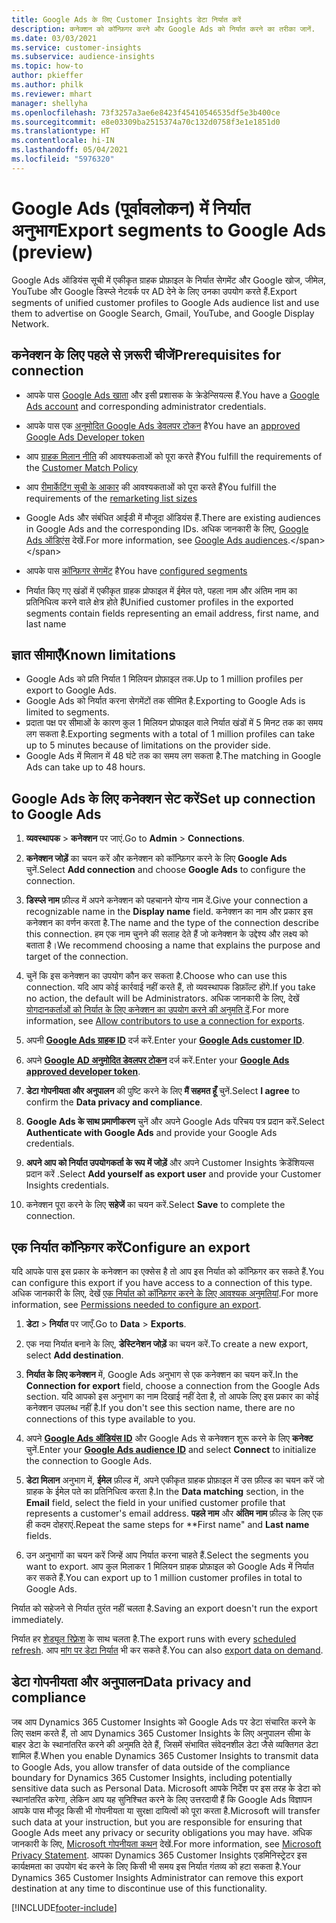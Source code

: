 ```yaml
---
title: Google Ads के लिए Customer Insights डेटा निर्यात करें
description: कनेक्शन को कॉन्फ़िगर करने और Google Ads को निर्यात करने का तरीका जानें.
ms.date: 03/03/2021
ms.service: customer-insights
ms.subservice: audience-insights
ms.topic: how-to
author: pkieffer
ms.author: philk
ms.reviewer: mhart
manager: shellyha
ms.openlocfilehash: 73f3257a3ae6e8423f45410546535df5e3b400ce
ms.sourcegitcommit: e8e03309ba2515374a70c132d0758f3e1e1851d0
ms.translationtype: HT
ms.contentlocale: hi-IN
ms.lasthandoff: 05/04/2021
ms.locfileid: "5976320"
---
```

# <a name="export-segments-to-google-ads-preview"></a><span data-ttu-id="d0620-103">Google Ads (पूर्वावलोकन) में निर्यात अनुभाग</span><span class="sxs-lookup"><span data-stu-id="d0620-103">Export segments to Google Ads (preview)</span></span>

<span data-ttu-id="d0620-104">Google Ads ऑडियंस सूची में एकीकृत ग्राहक प्रोफ़ाइल के निर्यात सेगमेंट और Google खोज, जीमेल, YouTube और Google डिस्प्ले नेटवर्क पर AD देने के लिए उनका उपयोग करते हैं.</span><span class="sxs-lookup"><span data-stu-id="d0620-104">Export segments of unified customer profiles to Google Ads audience list and use them to advertise on Google Search, Gmail, YouTube, and Google Display Network.</span></span> 

## <a name="prerequisites-for-connection"></a><span data-ttu-id="d0620-105">कनेक्शन के लिए पहले से ज़रूरी चीजें</span><span class="sxs-lookup"><span data-stu-id="d0620-105">Prerequisites for connection</span></span>

-   <span data-ttu-id="d0620-106">आपके पास [Google Ads खाता](https://ads.google.com/) और इसी प्रशासक के क्रेडेन्सियल्स हैं.</span><span class="sxs-lookup"><span data-stu-id="d0620-106">You have a [Google Ads account](https://ads.google.com/) and corresponding administrator credentials.</span></span>
-   <span data-ttu-id="d0620-107">आपके पास एक [अनुमोदित Google Ads डेवलपर टोकन](https://developers.google.com/google-ads/api/docs/first-call/dev-token) है</span><span class="sxs-lookup"><span data-stu-id="d0620-107">You have an [approved Google Ads Developer token](https://developers.google.com/google-ads/api/docs/first-call/dev-token)</span></span> 
-   <span data-ttu-id="d0620-108">आप [ग्राहक मिलान नीति](https://support.google.com/adspolicy/answer/6299717) की आवश्यकताओं को पूरा करते हैं</span><span class="sxs-lookup"><span data-stu-id="d0620-108">You fulfill the requirements of the [Customer Match Policy](https://support.google.com/adspolicy/answer/6299717)</span></span>
-   <span data-ttu-id="d0620-109">आप [रीमार्केटिंग सूची के आकार](https://support.google.com/google-ads/answer/7558048) की आवश्यकताओं को पूरा करते हैं</span><span class="sxs-lookup"><span data-stu-id="d0620-109">You fulfill the requirements of the [remarketing list sizes](https://support.google.com/google-ads/answer/7558048)</span></span> 

-   <span data-ttu-id="d0620-110">Google Ads और संबंधित आईडी में मौजूदा ऑडियंस हैं.</span><span class="sxs-lookup"><span data-stu-id="d0620-110">There are existing audiences in Google Ads and the corresponding IDs.</span></span> <span data-ttu-id="d0620-111">अधिक जानकारी के लिए, [Google Ads ऑडिएंस](https://support.google.com/google-ads/answer/7558048?hl=en#:~:text=Audience%20lists%20is%20a%20section,Display%20Network%20through%20remarketing%20campaigns.) देखें.</span><span class="sxs-lookup"><span data-stu-id="d0620-111">For more information, see [Google Ads audiences](https://support.google.com/google-ads/answer/7558048?hl=en#:~:text=Audience%20lists%20is%20a%20section,Display%20Network%20through%20remarketing%20campaigns.).</span></span>
-   <span data-ttu-id="d0620-112">आपके पास [कॉन्फ़िगर सेगमेंट](segments.md) है</span><span class="sxs-lookup"><span data-stu-id="d0620-112">You have [configured segments](segments.md)</span></span>
-   <span data-ttu-id="d0620-113">निर्यात किए गए खंडों में एकीकृत ग्राहक प्रोफाइल में ईमेल पते, पहला नाम और अंतिम नाम का प्रतिनिधित्व करने वाले क्षेत्र होते हैं</span><span class="sxs-lookup"><span data-stu-id="d0620-113">Unified customer profiles in the exported segments contain fields representing an email address, first name, and last name</span></span>

## <a name="known-limitations"></a><span data-ttu-id="d0620-114">ज्ञात सीमाएँ</span><span class="sxs-lookup"><span data-stu-id="d0620-114">Known limitations</span></span>

- <span data-ttu-id="d0620-115">Google Ads को प्रति निर्यात 1 मिलियन प्रोफ़ाइल तक.</span><span class="sxs-lookup"><span data-stu-id="d0620-115">Up to 1 million profiles per export to Google Ads.</span></span>
- <span data-ttu-id="d0620-116">Google Ads को निर्यात करना सेगमेंटों तक सीमित है.</span><span class="sxs-lookup"><span data-stu-id="d0620-116">Exporting to Google Ads is limited to segments.</span></span>
- <span data-ttu-id="d0620-117">प्रदाता पक्ष पर सीमाओं के कारण कुल 1 मिलियन प्रोफाइल वाले निर्यात खंडों में 5 मिनट तक का समय लग सकता है.</span><span class="sxs-lookup"><span data-stu-id="d0620-117">Exporting segments with a total of 1 million profiles can take up to 5 minutes because of limitations on the provider side.</span></span> 
- <span data-ttu-id="d0620-118">Google Ads में मिलान में 48 घंटे तक का समय लग सकता है.</span><span class="sxs-lookup"><span data-stu-id="d0620-118">The matching in Google Ads can take up to 48 hours.</span></span>

## <a name="set-up-connection-to-google-ads"></a><span data-ttu-id="d0620-119">Google Ads के लिए कनेक्शन सेट करें</span><span class="sxs-lookup"><span data-stu-id="d0620-119">Set up connection to Google Ads</span></span>

1. <span data-ttu-id="d0620-120">**व्यवस्थापक** > **कनेक्शन** पर जाएं.</span><span class="sxs-lookup"><span data-stu-id="d0620-120">Go to **Admin** > **Connections**.</span></span>

1. <span data-ttu-id="d0620-121">**कनेक्शन जोड़ें** का चयन करें और कनेक्शन को कॉन्फ़िगर करने के लिए **Google Ads** चुनें.</span><span class="sxs-lookup"><span data-stu-id="d0620-121">Select **Add connection** and choose **Google Ads** to configure the connection.</span></span>

1. <span data-ttu-id="d0620-122">**डिस्प्ले नाम** फ़ील्ड में अपने कनेक्शन को पहचानने योग्य नाम दें.</span><span class="sxs-lookup"><span data-stu-id="d0620-122">Give your connection a recognizable name in the **Display name** field.</span></span> <span data-ttu-id="d0620-123">कनेक्शन का नाम और प्रकार इस कनेक्शन का वर्णन करता है.</span><span class="sxs-lookup"><span data-stu-id="d0620-123">The name and the type of the connection describe this connection.</span></span> <span data-ttu-id="d0620-124">हम एक नाम चुनने की सलाह देते हैं जो कनेक्शन के उद्देश्य और लक्ष्य को बताता है।</span><span class="sxs-lookup"><span data-stu-id="d0620-124">We recommend choosing a name that explains the purpose and target of the connection.</span></span>

1. <span data-ttu-id="d0620-125">चुनें कि इस कनेक्शन का उपयोग कौन कर सकता है.</span><span class="sxs-lookup"><span data-stu-id="d0620-125">Choose who can use this connection.</span></span> <span data-ttu-id="d0620-126">यदि आप कोई कार्रवाई नहीं करते हैं, तो व्यवस्थापक डिफ़ॉल्ट होंगे.</span><span class="sxs-lookup"><span data-stu-id="d0620-126">If you take no action, the default will be Administrators.</span></span> <span data-ttu-id="d0620-127">अधिक जानकारी के लिए, देखें [योगदानकर्ताओं को निर्यात के लिए कनेक्शन का उपयोग करने की अनुमति दें](connections.md#allow-contributors-to-use-a-connection-for-exports).</span><span class="sxs-lookup"><span data-stu-id="d0620-127">For more information, see [Allow contributors to use a connection for exports](connections.md#allow-contributors-to-use-a-connection-for-exports).</span></span>

1. <span data-ttu-id="d0620-128">अपनी **[Google Ads ग्राहक ID](https://support.google.com/google-ads/answer/1704344)** दर्ज करें.</span><span class="sxs-lookup"><span data-stu-id="d0620-128">Enter your **[Google Ads customer ID](https://support.google.com/google-ads/answer/1704344)**.</span></span>

1. <span data-ttu-id="d0620-129">अपने **[Google AD अनुमोदित डेवलपर टोकन](https://developers.google.com/google-ads/api/docs/first-call/dev-token)** दर्ज करें.</span><span class="sxs-lookup"><span data-stu-id="d0620-129">Enter your **[Google Ads approved developer token](https://developers.google.com/google-ads/api/docs/first-call/dev-token)**.</span></span>

1. <span data-ttu-id="d0620-130">**डेटा गोपनीयता और अनुपालन** की पुष्टि करने के लिए **मैं सहमत हूँ** चुनें.</span><span class="sxs-lookup"><span data-stu-id="d0620-130">Select **I agree** to confirm the **Data privacy and compliance**.</span></span>

1. <span data-ttu-id="d0620-131">**Google Ads के साथ प्रमाणीकरण** चुनें और अपने Google Ads परिचय पत्र प्रदान करें.</span><span class="sxs-lookup"><span data-stu-id="d0620-131">Select **Authenticate with Google Ads** and provide your Google Ads credentials.</span></span>

1. <span data-ttu-id="d0620-132">**अपने आप को निर्यात उपयोगकर्ता के रूप में जोड़ें** और अपने Customer Insights क्रेडेंशियल्स प्रदान करें .</span><span class="sxs-lookup"><span data-stu-id="d0620-132">Select **Add yourself as export user** and provide your Customer Insights credentials.</span></span>

1. <span data-ttu-id="d0620-133">कनेक्शन पूरा करने के लिए **सहेजें** का चयन करें.</span><span class="sxs-lookup"><span data-stu-id="d0620-133">Select **Save** to complete the connection.</span></span> 

## <a name="configure-an-export"></a><span data-ttu-id="d0620-134">एक निर्यात कॉन्फ़िगर करें</span><span class="sxs-lookup"><span data-stu-id="d0620-134">Configure an export</span></span>

<span data-ttu-id="d0620-135">यदि आपके पास इस प्रकार के कनेक्शन का एक्सेस है तो आप इस निर्यात को कॉन्फ़िगर कर सकते हैं.</span><span class="sxs-lookup"><span data-stu-id="d0620-135">You can configure this export if you have access to a connection of this type.</span></span> <span data-ttu-id="d0620-136">अधिक जानकारी के लिए, देखें [एक निर्यात को कॉन्फ़िगर करने के लिए आवश्यक अनुमतियां](export-destinations.md#set-up-a-new-export).</span><span class="sxs-lookup"><span data-stu-id="d0620-136">For more information, see [Permissions needed to configure an export](export-destinations.md#set-up-a-new-export).</span></span>

1. <span data-ttu-id="d0620-137">**डेटा** > **निर्यात** पर जाएँ.</span><span class="sxs-lookup"><span data-stu-id="d0620-137">Go to **Data** > **Exports**.</span></span>

1. <span data-ttu-id="d0620-138">एक नया निर्यात बनाने के लिए, **डेस्टिनेशन जोड़ें** का चयन करें.</span><span class="sxs-lookup"><span data-stu-id="d0620-138">To create a new export, select **Add destination**.</span></span>

1. <span data-ttu-id="d0620-139">**निर्यात के लिए कनेक्शन** में, Google Ads अनुभाग से एक कनेक्शन का चयन करें.</span><span class="sxs-lookup"><span data-stu-id="d0620-139">In the **Connection for export** field, choose a connection from the Google Ads section.</span></span> <span data-ttu-id="d0620-140">यदि आपको इस अनुभाग का नाम दिखाई नहीं देता है, तो आपके लिए इस प्रकार का कोई कनेक्शन उपलब्ध नहीं है.</span><span class="sxs-lookup"><span data-stu-id="d0620-140">If you don't see this section name, there are no connections of this type available to you.</span></span>

1. <span data-ttu-id="d0620-141">अपने **[Google Ads ऑडियंस ID](https://support.google.com/google-ads/answer/7558048?hl=en#:~:text=Audience%20lists%20is%20a%20section,Display%20Network%20through%20remarketing%20campaigns.)** और Google Ads से कनेक्शन शुरू करने के लिए **कनेक्ट** चुनें.</span><span class="sxs-lookup"><span data-stu-id="d0620-141">Enter your **[Google Ads audience ID](https://support.google.com/google-ads/answer/7558048?hl=en#:~:text=Audience%20lists%20is%20a%20section,Display%20Network%20through%20remarketing%20campaigns.)** and select **Connect** to initialize the connection to Google Ads.</span></span>

1. <span data-ttu-id="d0620-142">**डेटा मिलान** अनुभाग में, **ईमेल** फ़ील्ड में, अपने एकीकृत ग्राहक प्रोफ़ाइल में उस फ़ील्ड का चयन करें जो ग्राहक के ईमेल पते का प्रतिनिधित्व करता है.</span><span class="sxs-lookup"><span data-stu-id="d0620-142">In the **Data matching** section, in the **Email** field, select the field in your unified customer profile that represents a customer's email address.</span></span> <span data-ttu-id="d0620-143">**पहले नाम** और **अंतिम नाम** फ़ील्ड के लिए एक ही कदम दोहराएं.</span><span class="sxs-lookup"><span data-stu-id="d0620-143">Repeat the same steps for \*\*First name" and **Last name** fields.</span></span>

1. <span data-ttu-id="d0620-144">उन अनुभागों का चयन करें जिन्हें आप निर्यात करना चाहते हैं.</span><span class="sxs-lookup"><span data-stu-id="d0620-144">Select the segments you want to export.</span></span> <span data-ttu-id="d0620-145">आप कुल मिलाकर 1 मिलियन ग्राहक प्रोफ़ाइल को Google Ads में निर्यात कर सकते हैं.</span><span class="sxs-lookup"><span data-stu-id="d0620-145">You can export up to 1 million customer profiles in total to Google Ads.</span></span>

<span data-ttu-id="d0620-146">निर्यात को सहेजने से निर्यात तुरंत नहीं चलता है.</span><span class="sxs-lookup"><span data-stu-id="d0620-146">Saving an export doesn't run the export immediately.</span></span>

<span data-ttu-id="d0620-147">निर्यात हर [शेड्यूल रिफ़्रेश](system.md#schedule-tab) के साथ चलता है.</span><span class="sxs-lookup"><span data-stu-id="d0620-147">The export runs with every [scheduled refresh](system.md#schedule-tab).</span></span> <span data-ttu-id="d0620-148">आप [मांग पर डेटा निर्यात](export-destinations.md#run-exports-on-demand) भी कर सकते हैं.</span><span class="sxs-lookup"><span data-stu-id="d0620-148">You can also [export data on demand](export-destinations.md#run-exports-on-demand).</span></span> 

## <a name="data-privacy-and-compliance"></a><span data-ttu-id="d0620-149">डेटा गोपनीयता और अनुपालन</span><span class="sxs-lookup"><span data-stu-id="d0620-149">Data privacy and compliance</span></span>

<span data-ttu-id="d0620-150">जब आप Dynamics 365 Customer Insights को Google Ads पर डेटा संचारित करने के लिए सक्षम करते हैं, तो आप Dynamics 365 Customer Insights के लिए अनुपालन सीमा के बाहर डेटा के स्थानांतरित करने की अनुमति देते हैं, जिसमें संभावित संवेदनशील डेटा जैसे व्यक्तिगत डेटा शामिल हैं.</span><span class="sxs-lookup"><span data-stu-id="d0620-150">When you enable Dynamics 365 Customer Insights to transmit data to Google Ads, you allow transfer of data outside of the compliance boundary for Dynamics 365 Customer Insights, including potentially sensitive data such as Personal Data.</span></span> <span data-ttu-id="d0620-151">Microsoft आपके निर्देश पर इस तरह के डेटा को स्थानांतरित करेगा, लेकिन आप यह सुनिश्चित करने के लिए उत्तरदायी हैं कि Google Ads विज्ञापन आपके पास मौजूद किसी भी गोपनीयता या सुरक्षा दायित्वों को पूरा करता है.</span><span class="sxs-lookup"><span data-stu-id="d0620-151">Microsoft will transfer such data at your instruction, but you are responsible for ensuring that Google Ads meet any privacy or security obligations you may have.</span></span> <span data-ttu-id="d0620-152">अधिक जानकारी के लिए, [Microsoft गोपनीयता कथन](https://go.microsoft.com/fwlink/?linkid=396732) देखें.</span><span class="sxs-lookup"><span data-stu-id="d0620-152">For more information, see [Microsoft Privacy Statement](https://go.microsoft.com/fwlink/?linkid=396732).</span></span>
<span data-ttu-id="d0620-153">आपका Dynamics 365 Customer Insights एडमिनिस्ट्रेटर इस कार्यक्षमता का उपयोग बंद करने के लिए किसी भी समय इस निर्यात गंतव्य को हटा सकता है.</span><span class="sxs-lookup"><span data-stu-id="d0620-153">Your Dynamics 365 Customer Insights Administrator can remove this export destination at any time to discontinue use of this functionality.</span></span>


[!INCLUDE[footer-include](../includes/footer-banner.md)]
